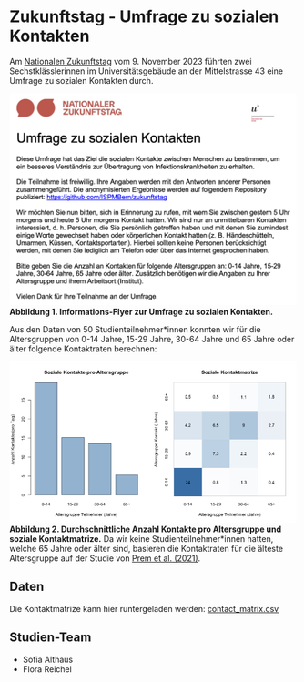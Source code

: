 # Zukunftstag - Umfrage zu sozialen Kontakten

Am [Nationalen Zukunftstag](https://www.nationalerzukunftstag.ch) vom 9. November 2023 führten zwei Sechstklässlerinnen im Universitätsgebäude an der Mittelstrasse 43 eine Umfrage zu sozialen Kontakten durch.

![](umfrage.png)
**Abbildung 1. Informations-Flyer zur Umfrage zu sozialen Kontakten.**

Aus den Daten von 50 Studienteilnehmer*innen konnten wir für die Altersgruppen von 0-14 Jahre, 15-29 Jahre, 30-64 Jahre und 65 Jahre oder älter folgende Kontaktraten berechnen:

![](output/figures/contact_matrix.png)
**Abbildung 2. Durchschnittliche Anzahl Kontakte pro Altersgruppe und soziale Kontaktmatrize.** Da wir keine Studienteilnehmer*innen hatten, welche 65 Jahre oder älter sind, basieren die Kontaktraten für die älteste Altersgruppe auf der Studie von [Prem et al. (2021)](https://doi.org/10.1371/journal.pcbi.1009098).

## Daten
Die Kontaktmatrize kann hier runtergeladen werden: [contact_matrix.csv](data/processed/contact_matrix.csv)

## Studien-Team
- Sofia Althaus
- Flora Reichel
